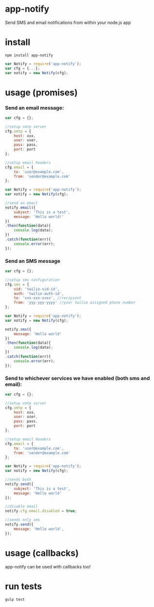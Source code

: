 app-notify
==========

Send SMS and email notifications from within your node.js app

# install

```shell
npm install app-notify
```

```javascript
var Notify = require('app-notify');
var cfg = {...};
var notify = new Notify(cfg);
```
# usage (promises)

### Send an email message:

```javascript
var cfg = {};

//setup smtp server
cfg.smtp = {
    host: xxx,
    user: user,
    pass: pass,
    port: port
};

//setup email headers
cfg.email = {
    to: 'user@example.com',
    from: 'sender@example.com'
};

var Notify = require('app-notify');
var notify = new Notify(cfg);

//send an email
notify.email({
    subject: 'This is a test',
    message: 'Hello world!'
})
.then(function(data){
    console.log(data);
})
.catch(function(err){
    console.error(err);
});
```

### Send an SMS message    

```javascript
var cfg = {};

//setup sms configuration
cfg.sms = {
    sid: 'twilio-sid-id',
    auth: 'twilio-auth-id',
    to: 'xxx-xxx-xxxx', //recipient
    from: 'yyy-yyy-yyyy' //your twilio assigned phone number
};

var Notify = require('app-notify');
var notify = new Notify(cfg);

notify.sms({
    message: 'Hello world'
})
.then(function(data){
    console.log(data);
})
.catch(function(err){
    console.error(err);
});
```

### Send to whichever services we have enabled (both sms and email):

```javascript
var cfg = {};

//setup smtp server
cfg.smtp = {
    host: xxx,
    user: user,
    pass: pass,
    port: port
};

//setup email headers
cfg.email = {
    to: 'user@example.com',
    from: 'sender@example.com'
};

var Notify = require('app-notify');
var notify = new Notify(cfg);

//sends both
notify.send({
    subject: 'This is a test',
    message: 'Hello world'
});

//disable email
notify.cfg.email.disabled = true;

//sends only sms
notify.send({
    message: 'Hello world',
});
```

# usage (callbacks)

app-notify can be used with callbacks too!

# run tests

```shell
gulp test
```
